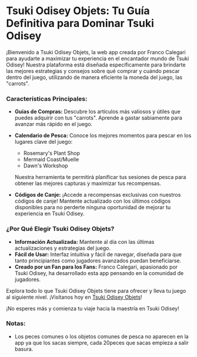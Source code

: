 <h1>Tsuki Odisey Objets: Tu Guía Definitiva para Dominar Tsuki Odisey</h1>

¡Bienvenido a Tsuki Odisey Objets, la web app creada por Franco Calegari para ayudarte a maximizar tu experiencia en el encantador mundo de Tsuki Odisey! Nuestra plataforma está diseñada específicamente para brindarte las mejores estrategias y consejos sobre qué comprar y cuándo pescar dentro del juego, utilizando de manera eficiente la moneda del juego, las "carrots".

### Características Principales:

- **Guías de Compras:** Descubre los artículos más valiosos y útiles que puedes adquirir con tus "carrots". Aprende a gastar sabiamente para avanzar más rápido en el juego.
  
- **Calendario de Pesca:** Conoce los mejores momentos para pescar en los lugares clave del juego:
  - Rosemary's Plant Shop
  - Mermaid Coast/Muelle
  - Dawn's Workshop
  
  Nuestra herramienta te permitirá planificar tus sesiones de pesca para obtener las mejores capturas y maximizar tus recompensas.

- **Códigos de Canje:** ¡Accede a recompensas exclusivas con nuestros códigos de canje! Mantente actualizado con los últimos códigos disponibles para no perderte ninguna oportunidad de mejorar tu experiencia en Tsuki Odisey.

### ¿Por Qué Elegir Tsuki Odisey Objets?

- **Información Actualizada:** Mantente al día con las últimas actualizaciones y estrategias del juego.
- **Fácil de Usar:** Interfaz intuitiva y fácil de navegar, diseñada para que tanto principiantes como jugadores avanzados puedan beneficiarse.
- **Creado por un Fan para los Fans:** Franco Calegari, apasionado por Tsuki Odisey, ha desarrollado esta app pensando en la comunidad de jugadores.

Explora todo lo que Tsuki Odisey Objets tiene para ofrecer y lleva tu juego al siguiente nivel. ¡Visítanos hoy en [Tsuki Odisey Objets](https://francocalegari.github.io/TsukiOdiseyObjets/)!

¡No esperes más y comienza tu viaje hacia la maestría en Tsuki Odisey!

### Notas:
- Los peces comunes o los objetos comunes de pesca no aparecen en la app ya que los sacas siempre, cada 20peces que sacas empieza a salir basura.
